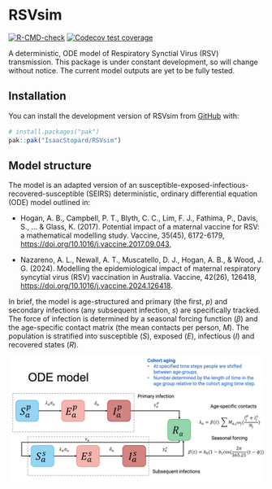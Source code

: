 
<!-- README.md is generated from README.Rmd. Please edit that file -->

# RSVsim

<!-- badges: start -->

[![R-CMD-check](https://github.com/IsaacStopard/RSVsim/actions/workflows/R-CMD-check.yaml/badge.svg)](https://github.com/IsaacStopard/RSVsim/actions/workflows/R-CMD-check.yaml)
[![Codecov test
coverage](https://codecov.io/gh/IsaacStopard/RSVsim/graph/badge.svg)](https://app.codecov.io/gh/IsaacStopard/RSVsim)
<!-- badges: end -->

A deterministic, ODE model of Respiratory Synctial Virus (RSV)
transmission. This package is under constant development, so will change
without notice. The current model outputs are yet to be fully tested.

## Installation

You can install the development version of RSVsim from
[GitHub](https://github.com/) with:

``` r
# install.packages("pak")
pak::pak("IsaacStopard/RSVsim")
```

## Model structure

The model is an adapted version of an
susceptible-exposed-infectious-recovered-susceptible (SEIRS)
deterministic, ordinary differential equation (ODE) model outlined in:

- Hogan, A. B., Campbell, P. T., Blyth, C. C., Lim, F. J., Fathima, P.,
  Davis, S., … & Glass, K. (2017). Potential impact of a maternal
  vaccine for RSV: a mathematical modelling study. Vaccine, 35(45),
  6172-6179, <https://doi.org/10.1016/j.vaccine.2017.09.043>,

- Nazareno, A. L., Newall, A. T., Muscatello, D. J., Hogan, A. B., &
  Wood, J. G. (2024). Modelling the epidemiological impact of maternal
  respiratory syncytial virus (RSV) vaccination in Australia. Vaccine,
  42(26), 126418, <https://doi.org/10.1016/j.vaccine.2024.126418>.

In brief, the model is age-structured and primary (the first, $p$) and
secondary infections (any subsequent infection, $s$) are specifically
tracked. The force of infection is determined by a seasonal forcing
function ($\beta$) and the age-specific contact matrix (the mean
contacts per person, $M$). The population is stratified into susceptible
($S$), exposed ($E$), infectious ($I$) and recovered states ($R$).

![](ODE_model.png)
